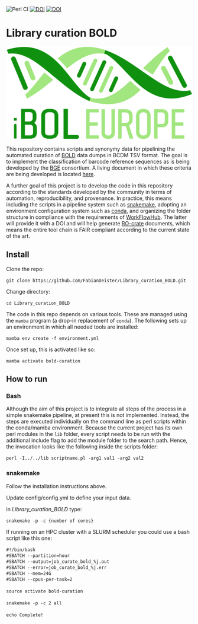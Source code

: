 ![Perl CI](https://github.com/FabianDeister/Library_curation_BOLD/actions/workflows/ci.yml/badge.svg)
[![DOI](https://zenodo.org/badge/DOI/10.5281/zenodo.11082683.svg)](https://doi.org/10.5281/zenodo.11082683)
[![DOI](https://zenodo.org/badge/DOI/10.48546/WORKFLOWHUB.WORKFLOW.833.1.svg)](https://doi.org/10.48546/WORKFLOWHUB.WORKFLOW.833.1)

# Library curation BOLD

![alt text](doc/IBOL_LOGO_TRANSPARENT.png)

This repository contains scripts and synonymy data for pipelining the 
automated curation of [BOLD](https://boldsystems.org) data dumps in 
BCDM TSV format. The goal is to implement the classification of barcode 
reference sequences as is being developed by the 
[BGE](https://biodiversitygenomics.eu) consortium. A living document
in which these criteria are being developed is located
[here](https://docs.google.com/document/d/18m-7UnoJTG49TbvTsq_VncKMYZbYVbau98LE_q4rQvA/edit).

A further goal of this project is to develop the code in this repository
according to the standards developed by the community in terms of automation,
reproducibility, and provenance. In practice, this means including the
scripts in a pipeline system such as [snakemake](https://snakemake.readthedocs.io/),
adopting an environment configuration system such as
[conda](https://docs.conda.io/), and organizing the folder structure
in compliance with the requirements of
[WorkFlowHub](https://workflowhub.eu/). The latter will provide it with 
a DOI and will help generate [RO-crate](https://www.researchobject.org/ro-crate/)
documents, which means the entire tool chain is FAIR compliant according
to the current state of the art.

## Install
Clone the repo:
```{shell}
git clone https://github.com/FabianDeister/Library_curation_BOLD.git
```
Change directory: 
```{shell}
cd Library_curation_BOLD
```
The code in this repo depends on various tools. These are managed using
the `mamba` program (a drop-in replacement of `conda`). The following
sets up an environment in which all needed tools are installed:

```{shell}
mamba env create -f environment.yml
```

Once set up, this is activated like so:

```{shell}
mamba activate bold-curation
```

## How to run
### Bash
Although the aim of this project is to integrate all steps of the process
in a simple snakemake pipeline, at present this is not implemented. Instead,
the steps are executed individually on the command line as perl scripts
within the conda/mamba environment. Because the current project has its own
perl modules in the `lib` folder, every script needs to be run with the 
additional include flag to add the module folder to the search path. Hence,
the invocation looks like the following inside the scripts folder:

```{shell}
perl -I../../lib scriptname.pl -arg1 val1 -arg2 val2
```
### snakemake

Follow the installation instructions above.

Update config/config.yml to define your input data.

in *Library_curation_BOLD* type:
```{shell}
snakemake -p -c {number of cores}
```

If running on an HPC cluster with a SLURM scheduler you could use a bash script like this one:
```{shell}
#!/bin/bash
#SBATCH --partition=hour
#SBATCH --output=job_curate_bold_%j.out
#SBATCH --error=job_curate_bold_%j.err
#SBATCH --mem=24G
#SBATCH --cpus-per-task=2

source activate bold-curation

snakemake -p -c 2 all

echo Complete!
```
